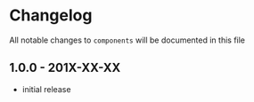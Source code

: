 # Changelog

All notable changes to `components` will be documented in this file

## 1.0.0 - 201X-XX-XX

- initial release
